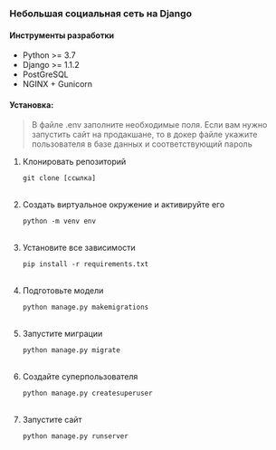 
### Небольшая социальная сеть на Django

#### Инструменты разработки

<ul>
    <li>Python >= 3.7</li>
    <li>Django >= 1.1.2 </li>
    <li>PostGreSQL</li>
    <li>NGINX + Gunicorn</li>
</ul>

#### Установка:

> В файле .env заполните необходимые поля. Если вам нужно запустить сайт на продакшане, то в докер файле укажите пользователя в базе данных и соответствующий пароль

<ol>
    <li>Клонировать репозиторий<pre><code>git clone [ссылка]</code></pre><br></li>
    <li>Создать виртуальное окружение и активируйте его<pre><code>python -m venv env</code></pre><br></li>
    <li>Установите все зависимости<pre><code>pip install -r requirements.txt</code></pre><br></li>
    <li>Подготовьте модели<pre><code>python manage.py makemigrations</code></pre><br>
    <li>Запустите миграции<pre><code>python manage.py migrate</code></pre><br>
    <li>Создайте суперпользователя<pre><code>python manage.py createsuperuser</code></pre><br>
    <li>Запустите сайт<pre><code>python manage.py runserver</code></pre><br></li>
</ol>
